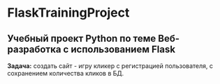 # FlaskTrainingProject
## Учебный проект Python по теме Веб-разработка с использованием Flask

**Задача:** создать сайт - игру кликер с регистрацией пользователя, с сохранением количества кликов в БД.